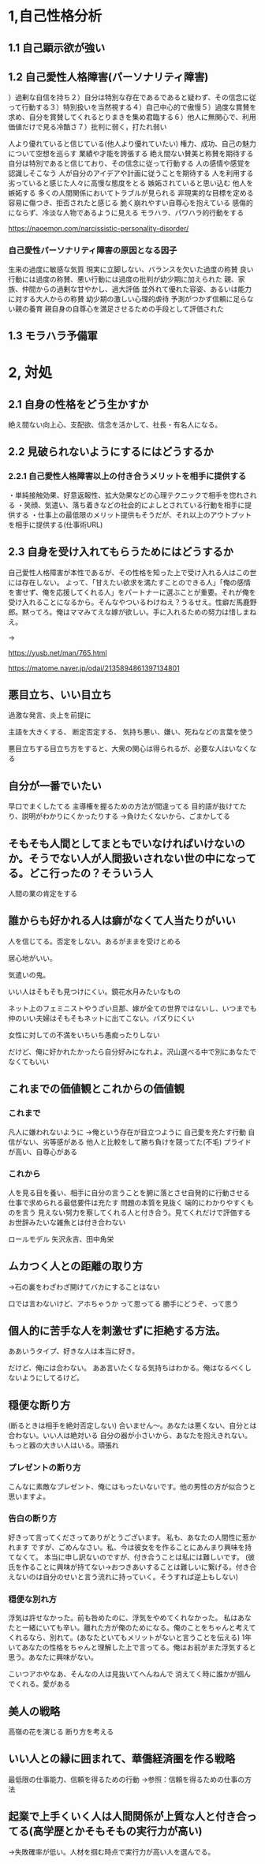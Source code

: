 # 1,自己性格分析
## 1.1 自己顕示欲が強い
## 1.2 自己愛性人格障害(パーソナリティ障害)
）過剰な自信を持ち２）自分は特別な存在であるであると疑わず、その信念に従って行動する３）特別扱いを当然視する４）自己中心的で傲慢５）過度な賞賛を求め、自分を賞賛してくれるとりまきを集め君臨する６）他人に無関心で、利用価値だけで見る冷酷さ７）批判に弱く，打たれ弱い

人より優れていると信じている(他人より優れていたい)
権力、成功、自己の魅力について空想を巡らす
業績や才能を誇張する
絶え間ない賛美と称賛を期待する
自分は特別であると信じており、その信念に従って行動する
人の感情や感覚を認識しそこなう
人が自分のアイデアや計画に従うことを期待する
人を利用する
劣っていると感じた人々に高慢な態度をとる
嫉妬されていると思い込む
他人を嫉妬する
多くの人間関係においてトラブルが見られる
非現実的な目標を定める
容易に傷つき、拒否されたと感じる
脆く崩れやすい自尊心を抱えている
感傷的にならず、冷淡な人物であるように見える
モラハラ、パワハラ的行動をする

https://naoemon.com/narcissistic-personality-disorder/

### 自己愛性パーソナリティ障害の原因となる因子
生来の過度に敏感な気質
現実に立脚しない、バランスを欠いた過度の称賛
良い行動には過度の称賛、悪い行動には過度の批判が幼少期に加えられた
親、家族、仲間からの過剰な甘やかし、過大評価
並外れて優れた容姿、あるいは能力に対する大人からの称賛
幼少期の激しい心理的虐待
予測がつかず信頼に足らない親の養育
親自身の自尊心を満足させるための手段として評価された

## 1.3 モラハラ予備軍


# 2, 対処
## 2.1 自身の性格をどう生かすか
絶え間ない向上心、支配欲、信念を活かして、社長・有名人になる。



## 2.2 見破られないようにするにはどうするか
### 2.2.1 自己愛性人格障害以上の付き合うメリットを相手に提供する
・単純接触効果、好意返報性、拡大効果などの心理テクニックで相手を惚れされる
・笑顔、気遣い、落ち着きなどの社会的によしとされている行動を相手に提供する
・仕事上の最低限のメリット提供もそうだが、それ以上のアウトプットを相手に提供する(仕事術URL)

## 2.3 自身を受け入れてもらうためにはどうするか
自己愛性人格障害が本性であるが、その性格を知った上で受け入れる人はこの世には存在しない。
よって、「甘えたい欲求を満たすことのできる人」「俺の感情を害せず、俺を応援してくれる人」をパートナーに選ぶことが重要。それが俺を受け入れることになるから。そんなやついるわけねえ？うるせえ。性癖だ馬鹿野郎。黙ってろ。俺はママみてえな嫁が欲しい。手に入れるための努力は惜しまねえ。

→

https://yusb.net/man/765.html

https://matome.naver.jp/odai/2135894861397134801


## 悪目立ち、いい目立ち
過激な発言、炎上を前提に

主語を大きくする、
断定否定する、
気持ち悪い、嫌い、死ねなどの言葉を使う

悪目立ちする目立ち方をすると、大衆の関心は得られるが、必要な人はいなくなる

## 自分が一番でいたい
早口でまくしたてる
主導権を握るための方法が間違ってる
目的語が抜けてたり、説明がわかりにくかったりする
→負けたくないから、ごまかしてる

## そもそも人間としてまともでいなければいけないのか。そうでない人が人間扱いされない世の中になってる。どこ行ったの？そういう人
人間の業の肯定をする


## 誰からも好かれる人は癖がなくて人当たりがいい

人を信じてる。否定をしない。あるがままを受けとめる

居心地がいい。

気遣いの鬼。

いい人はそもそも見つけにくい。鏡花水月みたいなもの

ネット上のフェミニストやうざい旦那、嫁が全ての世界ではないし、いつまでも仲のいい夫婦はそもそもネットに出てこない。バズりにくい

女性に対しての不満をいちいち愚痴ったりしない

だけど、俺に好かれたかったら自分好みになれよ。沢山選べる中で別にあなたでなくてもいい

## これまでの価値観とこれからの価値観

### これまで
凡人に嫌われないように
→俺という存在が目立つように
自己愛を充たす行動
自信がない、劣等感がある
他人と比較をして勝ち負けを競ってた(不毛)
プライドが高い、自尊心がある

### これから
人を見る目を養い、相手に自分の言うことを腑に落とさせ自発的に行動させる
仕事で求められる最低要件は充たす
問題の本質を見抜く
端的にわかりやすくものを言う
見えない努力を察してくれる人と付き合う。見てくれだけで評価するお世辞みたいな雑魚とは付き合わない

ロールモデル
矢沢永吉、田中角栄


## ムカつく人との距離の取り方
→石の裏をわざわざ開けてバカにすることはない

口では言わないけど、アホちゃうか
って思ってる
勝手にどうぞ、って思う

## 個人的に苦手な人を刺激せずに拒絶する方法。

ああいうタイプ、好きな人は本当に好き。

だけど、俺には合わない。
ああ言いたくなる気持ちはわかる。俺はなるべくしないようにしてるけど。


## 穏便な断り方
(断るときは相手を絶対否定しない)
合いません〜。あなたは悪くない、自分とは合わない。いい人は絶対いる
自分の器が小さいから、あなたを抱えきれない。もっと器の大きい人はいる。頑張れ

### プレゼントの断り方
こんなに素敵なプレゼント、俺にはもったいないです。他の男性の方が似合うと思いますよ。

### 告白の断り方
好きって言ってくださってありがとうございます。
私も、あなたの人間性に惹かれます
ですが、ごめんなさい。私、今は彼女をを作ることにあんまり興味を持てなくて。
本当に申し訳ないのですが、付き合うことは私には難しいです。
(彼氏を作ることに興味が持てない→おつきあいすることは難しいに繋げる。付き合えないのは自分のせいと言う流れに持っていく。そうすれば逆上もしない)

### 穏便な別れ方
浮気は許せなかった。前も咎めたのに、浮気をやめてくれなかった。
私はあなたと一緒にいても辛い。離れた方が俺のためになる。俺のことをちゃんと考えてくれるなら、別れて。(あなたといてもメリットがないと言うことを伝える)
1年いてあなたの性格をちゃんと理解した上で言ってる。俺はお前がまた浮気すると思う。あなたに興味がない。

こいつアホやなあ、そんなの人は見抜いてへんねんで
消えてく時に誰かが掴んでくれる。愛がある



## 美人の戦略
高嶺の花を演じる
断り方を考える

## いい人との縁に囲まれて、華僑経済圏を作る戦略
最低限の仕事能力、信頼を得るための行動
→参照：信頼を得るための仕事の方法

## 起業で上手くいく人は人間関係が上質な人と付き合ってる(高学歴とかそもそもの実行力が高い)
→失敗確率が低い。人材を掴む時点で実行力が高い人を選んでる。


